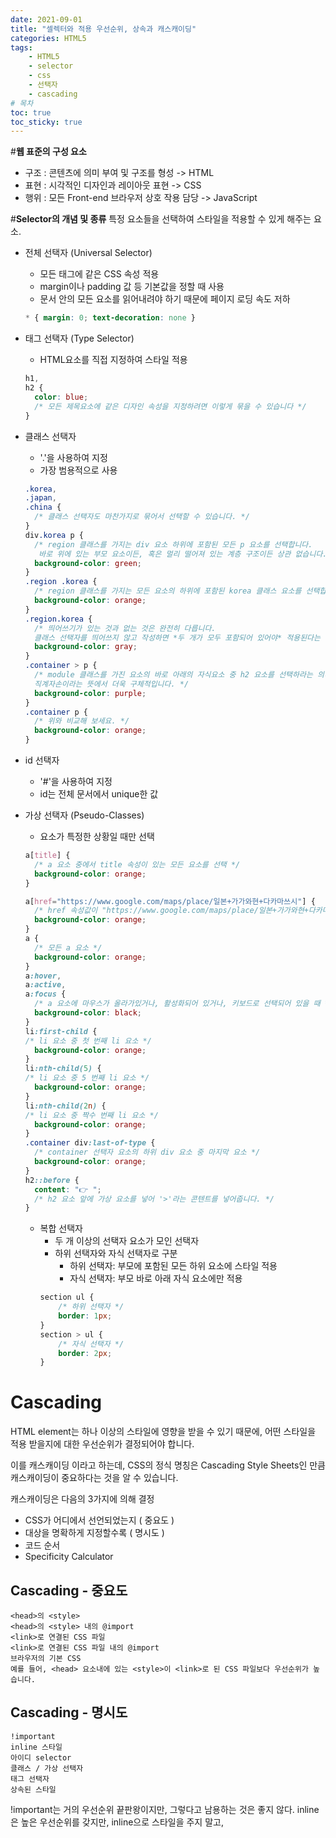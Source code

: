 ```yaml
---
date: 2021-09-01
title: "셀렉터와 적용 우선순위, 상속과 캐스캐이딩"
categories: HTML5
tags:
    - HTML5
    - selector
    - css
    - 선택자
    - cascading
# 목차
toc: true
toc_sticky: true
---
```

#**웹 표준의 구성 요소**
- 구조 : 콘텐츠에 의미 부여 및 구조를 형성 -> HTML
- 표현 : 시각적인 디자인과 레이아웃 표현 -> CSS
- 행위 : 모든 Front-end 브라우저 상호 작용 담당 -> JavaScript

#**Selector의 개념 및 종류**
특정 요소들을 선택하여 스타일을 적용할 수 있게 해주는 요소.
- 전체 선택자 (Universal Selector)
    - 모든 태그에 같은 CSS 속성 적용
    - margin이나 padding 값 등 기본값을 정할 때 사용
    - 문서 안의 모든 요소를 읽어내려야 하기 때문에 페이지 로딩 속도 저하
    ```css
    * { margin: 0; text-decoration: none }
    ```
    
- 태그 선택자 (Type Selector)
    - HTML요소를 직접 지정하여 스타일 적용
    ```css
    h1,
    h2 {
      color: blue;
      /* 모든 제목요소에 같은 디자인 속성을 지정하려면 이렇게 묶을 수 있습니다 */
    }
    ```

- 클래스 선택자
    - '.'을 사용하여 지정
    - 가장 범용적으로 사용
    ```css
    .korea,
    .japan,
    .china {
      /* 클래스 선택자도 마찬가지로 묶어서 선택할 수 있습니다. */
    }
    div.korea p {
      /* region 클래스를 가지는 div 요소 하위에 포함된 모든 p 요소를 선택합니다.
       바로 위에 있는 부모 요소이든, 혹은 멀리 떨어져 있는 계층 구조이든 상관 없습니다. */
      background-color: green;
    }
    .region .korea {
      /* region 클래스를 가지는 모든 요소의 하위에 포함된 korea 클래스 요소를 선택합니다. */
      background-color: orange;
    }
    .region.korea {
      /* 띄어쓰기가 있는 것과 없는 것은 완전히 다릅니다.
      클래스 선택자를 띄어쓰지 않고 작성하면 *두 개가 모두 포함되어 있어야* 적용된다는 의미입니다. */
      background-color: gray;
    }
    .container > p {
      /* module 클래스를 가진 요소의 바로 아래의 자식요소 중 h2 요소를 선택하라는 의미입니다.
      직계자손이라는 뜻에서 더욱 구체적입니다. */
      background-color: purple;
    }
    .container p {
      /* 위와 비교해 보세요. */
      background-color: orange;
    }
    ```

- id 선택자
    - '#'을 사용하여 지정
    - id는 전체 문서에서 unique한 값

- 가상 선택자 (Pseudo-Classes)
    - 요소가 특정한 상황일 때만 선택
    ```css
    a[title] {
      /* a 요소 중에서 title 속성이 있는 모든 요소를 선택 */
      background-color: orange;
    }

    a[href="https://www.google.com/maps/place/일본+가가와현+다카마쓰시"] {
      /* href 속성값이 "https://www.google.com/maps/place/일본+가가와현+다카마쓰시"와 일치하는 a 요소 */
      background-color: orange;
    }
    a {
      /* 모든 a 요소 */
      background-color: orange;
    }
    a:hover,
    a:active,
    a:focus {
      /* a 요소에 마우스가 올라가있거나, 활성화되어 있거나, 키보드로 선택되어 있을 때 */
      background-color: black;
    }
    li:first-child {
    /* li 요소 중 첫 번째 li 요소 */
      background-color: orange;
    }
    li:nth-child(5) {
    /* li 요소 중 5 번째 li 요소 */
      background-color: orange;
    }
    li:nth-child(2n) {
    /* li 요소 중 짝수 번째 li 요소 */
      background-color: orange;
    }
    .container div:last-of-type {
      /* container 선택자 요소의 하위 div 요소 중 마지막 요소 */
      background-color: orange;
    }
    h2::before {
      content: "👉 ";
      /* h2 요소 앞에 가상 요소를 넣어 '>'라는 콘텐트를 넣어줍니다. */
    }
    ```

    - 복합 선택자
        - 두 개 이상의 선택자 요소가 모인 선택자
        - 하위 선택자와 자식 선택자로 구분
            - 하위 선택자: 부모에 포함된 모든 하위 요소에 스타일 적용
            - 자식 선택자: 부모 바로 아래 자식 요소에만 적용
        ```css
        section ul {
            /* 하위 선택자 */
            border: 1px;
        }
        section > ul {
            /* 자식 선택자 */
            border: 2px;
        }
        
        ```
# Cascading
HTML element는 하나 이상의 스타일에 영향을 받을 수 있기 때문에, 어떤 스타일을 적용 받을지에 대한 우선순위가 결정되어야 합니다.

이를 캐스캐이딩 이라고 하는데, CSS의 정식 명칭은 Cascading Style Sheets인 만큼 캐스캐이딩이 중요하다는 것을 알 수 있습니다.

캐스캐이딩은 다음의 3가지에 의해 결정
- CSS가 어디에서 선언되었는지 ( 중요도 )
- 대상을 명확하게 지정할수록 ( 명시도 )
- 코드 순서
- Specificity Calculator

## Cascading - 중요도
```html5
<head>의 <style>
<head>의 <style> 내의 @import
<link>로 연결된 CSS 파일
<link>로 연결된 CSS 파일 내의 @import
브라우저의 기본 CSS
예를 들어, <head> 요소내에 있는 <style>이 <link>로 된 CSS 파일보다 우선순위가 높습니다.
```

## Cascading - 명시도
```html5
!important
inline 스타일
아이디 selector
클래스 / 가상 선택자
태그 선택자
상속된 스타일
```
!important는 거의 우선순위 끝판왕이지만, 그렇다고 남용하는 것은 좋지 않다.
inline은 높은 우선순위를 갖지만, inline으로 스타일을 주지 말고, <style>이나 외부 CSS 파일로 빼는 것이 좋다.

## Cascading - 코드 순서
늦게 선언된 스타일이 우선 적용

## Cascading - Specificity Calculator
 구체성 점수에 따라서 스타일 적용이 선택됨
    - 구체성 값
        - id 선택자 :  100점
        - Class 선택자, 가상 클래스 : 10점
        - 태그 선택자, 가상요소 : 1점

    - https://specificity.keegan.st 에서 점수 계산 가능


- 출처
    - 선택자에 대한 더 자세한 분류 및 개념: https://www.nextree.co.kr/p8468/
    - sample code: https://codepen.io/fromhans/pen/GREZjvX
    - 캐스케이딩: https://victorydntmd.tistory.com/190
